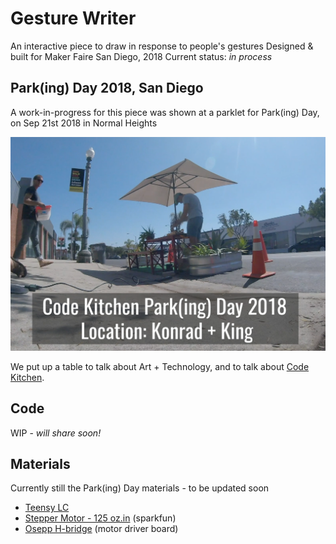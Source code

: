 # Gesture Writer

An interactive piece to draw in response to people's gestures
Designed & built for Maker Faire San Diego, 2018
Current status: *in process*

## Park(ing) Day 2018, San Diego
A work-in-progress for this piece was shown at a parklet for Park(ing) Day, on Sep 21st 2018 in Normal Heights

![](https://github.com/sjono/gesture-writer/raw/master/img/0921_parking_day.png)

We put up a table to talk about Art + Technology, and to talk about  <a href="https://www.meetup.com/San-Diego-Code-Kitchen/">Code Kitchen</a>.

## Code

WIP - *will share soon!*

## Materials

Currently still the Park(ing) Day materials - to be updated soon

* <a href="https://www.pjrc.com/store/teensylc.html">Teensy LC</a>
* <a href="https://www.sparkfun.com/products/13656">Stepper Motor - 125 oz.in</a> (sparkfun)
* <a href="https://www.osepp.com/electronic-modules/breakout-boards/92-osepp-motor-driver-module">Osepp H-bridge</a> (motor driver board)
